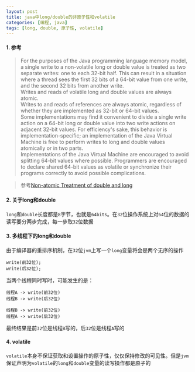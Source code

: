 ```yaml
---
layout: post
title: java中long/double的非原子性和volatile
categories: [编程, java]
tags: [long, double, 原子性, volatile]
---
```


#### 1. 参考

> For the purposes of the Java programming language memory model, a single write to a non-volatile long or double value is treated as two separate writes: one to each 32-bit half. This can result in a situation where a thread sees the first 32 bits of a 64-bit value from one write, and the second 32 bits from another write.      
> Writes and reads of volatile long and double values are always atomic.   
> Writes to and reads of references are always atomic, regardless of whether they are implemented as 32-bit or 64-bit values.      
> Some implementations may find it convenient to divide a single write action on a 64-bit long or double value into two write actions on adjacent 32-bit values. For efficiency's sake, this behavior is implementation-specific; an implementation of the Java Virtual Machine is free to perform writes to long and double values atomically or in two parts.      
> Implementations of the Java Virtual Machine are encouraged to avoid splitting 64-bit values where possible. Programmers are encouraged to declare shared 64-bit values as volatile or synchronize their programs correctly to avoid possible complications.

> 参考[Non-atomic Treatment of double and long](https://docs.oracle.com/javase/specs/jls/se7/html/jls-17.html#jls-17.7)

#### 2. 关于long和double

`long`和`double`长度都是`8`字节，也就是`64bits`。在`32`位操作系统上对`64`位的数据的读写要分两步完成，每一步取`32`位数据

#### 3. 多线程下的long和double

由于编译器的重排序机制，在`32`位`jvm`上写一个`long`变量将会是两个无序的操作
```
write(前32位);
write(后32位);
```

当两个线程同时写时，可能发生的是：
```
线程A -> write(前32位)
线程B -> write(后32位)

线程B -> write(前32位)
线程A -> write(后32位)
```

最终结果是前`32`位是线程`B`写的，后`32`位是线程`A`写的

#### 4. volatile

`volatile`本身不保证获取和设置操作的原子性，仅仅保持修改的可见性。但是`jvm`保证声明为`volatile`的`long`和`double`变量的读写操作都是原子的
